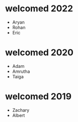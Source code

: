 # welcomed 2022
- Aryan 
- Rohan
- Eric

# welcomed 2020
- Adam
- Amrutha
- Taiga

# welcomed 2019
- Zachary
- Albert

